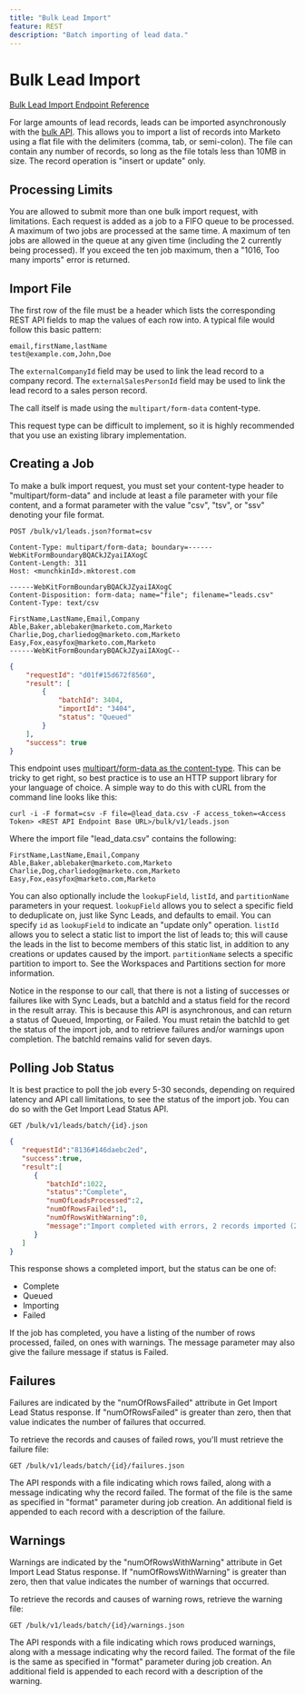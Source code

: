 ```yaml
---
title: "Bulk Lead Import"
feature: REST
description: "Batch importing of lead data."
---
```


# Bulk Lead Import

[Bulk Lead Import Endpoint Reference](https://developer.adobe.com/marketo-apis/api/mapi/#tag/Bulk-Import-Leads)

For large amounts of lead records, leads can be imported asynchronously with the [bulk API](https://developer.adobe.com/marketo-apis/api/mapi/#tag/Bulk-Import-Leads/operation/importLeadUsingPOST). This allows you to import a list of records into Marketo using a flat file with the delimiters (comma, tab, or semi-colon). The file can contain any number of records, so long as the file totals less than 10MB in size. The record operation is "insert or update" only.

## Processing Limits

You are allowed to submit more than one bulk import request, with limitations. Each request is added as a job to a FIFO queue to be processed. A maximum of two jobs are processed at the same time. A maximum of ten jobs are allowed in the queue at any given time (including the 2 currently being processed). If you exceed the ten job maximum, then a "1016, Too many imports" error is returned.

## Import File

The first row of the file must be a header which lists the corresponding REST API fields to map the values of each row into. A typical file would follow this basic pattern:

```
email,firstName,lastName
test@example.com,John,Doe
```

The `externalCompanyId` field may be used to link the lead record to a company record. The `externalSalesPersonId` field may be used to link the lead record to a sales person record.

The call itself is made using the `multipart/form-data` content-type.

This request type can be difficult to implement, so it is highly recommended that you use an existing library implementation.

## Creating a Job

To make a bulk import request, you must set your content-type header to "multipart/form-data" and include at least a file parameter with your file content, and a format parameter with the value "csv", "tsv", or "ssv" denoting your file format.

```
POST /bulk/v1/leads.json?format=csv
```

```
Content-Type: multipart/form-data; boundary=------WebKitFormBoundaryBQACkJZyaiIAXogC
Content-Length: 311
Host: <munchkinId>.mktorest.com
```

```
------WebKitFormBoundaryBQACkJZyaiIAXogC
Content-Disposition: form-data; name="file"; filename="leads.csv"
Content-Type: text/csv

FirstName,LastName,Email,Company
Able,Baker,ablebaker@marketo.com,Marketo
Charlie,Dog,charliedog@marketo.com,Marketo
Easy,Fox,easyfox@marketo.com,Marketo
------WebKitFormBoundaryBQACkJZyaiIAXogC--
```

```json
{
    "requestId": "d01f#15d672f8560",
    "result": [
        {
            "batchId": 3404,
            "importId": "3404",
            "status": "Queued"
        }
    ],
    "success": true
}
```

This endpoint uses [multipart/form-data as the content-type](https://www.w3.org/Protocols/rfc1341/7_2_Multipart.html). This can be tricky to get right, so best practice is to use an HTTP support library for your language of choice. A simple way to do this with cURL from the command line looks like this:

```
curl -i -F format=csv -F file=@lead_data.csv -F access_token=<Access Token> <REST API Endpoint Base URL>/bulk/v1/leads.json
```

Where the import file "lead_data.csv" contains the following:

```
FirstName,LastName,Email,Company
Able,Baker,ablebaker@marketo.com,Marketo
Charlie,Dog,charliedog@marketo.com,Marketo
Easy,Fox,easyfox@marketo.com,Marketo
```

You can also optionally include the `lookupField`, `listId`, and `partitionName` parameters in your request. `lookupField` allows you to select a specific field to deduplicate on, just like Sync Leads, and defaults to email. You can specify `id` as `lookupField` to indicate an "update only" operation. `listId` allows you to select a static list to import the list of leads to; this will cause the leads in the list to become members of this static list, in addition to any creations or updates caused by the import. `partitionName` selects a specific partition to import to. See the Workspaces and Partitions section for more information.

Notice in the response to our call, that there is not a listing of successes or failures like with Sync Leads, but a batchId and a status field for the record in the result array. This is because this API is asynchronous, and can return a status of Queued, Importing, or Failed. You must retain the batchId to get the status of the import job, and to retrieve failures and/or warnings upon completion. The batchId remains valid for seven days.

## Polling Job Status

It is best practice to poll the job every 5-30 seconds, depending on required latency and API call limitations, to see the status of the import job. You can do so with the Get Import Lead Status API.

```
GET /bulk/v1/leads/batch/{id}.json
```

```json
{
   "requestId":"8136#146daebc2ed",
   "success":true,
   "result":[
      {
         "batchId":1022,
         "status":"Complete",
         "numOfLeadsProcessed":2,
         "numOfRowsFailed":1,
         "numOfRowsWithWarning":0,
         "message":"Import completed with errors, 2 records imported (2 members), 1 failed"
      }
   ]
}

```

This response shows a completed import, but the status can be one of:

- Complete
- Queued
- Importing
- Failed

If the job has completed, you have a listing of the number of rows processed, failed, on ones with warnings. The message parameter may also give the failure message if status is Failed.

## Failures

Failures are indicated by the "numOfRowsFailed" attribute in Get Import Lead Status response. If "numOfRowsFailed" is greater than zero, then that value indicates the number of failures that occurred.

To retrieve the records and causes of failed rows, you'll must retrieve the failure file:

```
GET /bulk/v1/leads/batch/{id}/failures.json
```

The API responds with a file indicating which rows failed, along with a message indicating why the record failed. The format of the file is the same as specified in "format" parameter during job creation. An additional field is appended to each record with a description of the failure.

## Warnings

Warnings are indicated by the "numOfRowsWithWarning" attribute in Get Import Lead Status response. If "numOfRowsWithWarning" is greater than zero, then that value indicates the number of warnings that occurred.

To retrieve the records and causes of warning rows, retrieve the warning file:

```
GET /bulk/v1/leads/batch/{id}/warnings.json
```

The API responds with a file indicating which rows produced warnings, along with a message indicating why the record failed. The format of the file is the same as specified in "format" parameter during job creation. An additional field is appended to each record with a description of the warning.
